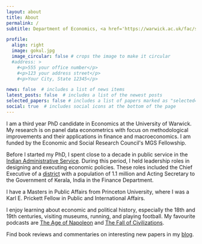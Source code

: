 ```yaml
---
layout: about
title: About
permalink: /
subtitle: Department of Economics, <a href='https://warwick.ac.uk/fac/soc/economics/'>The University of Warwick</a>

profile:
  align: right
  image: gokul.jpg
  image_circular: false # crops the image to make it circular
  #address: >
    #<p>555 your office number</p>
    #<p>123 your address street</p>
    #<p>Your City, State 12345</p>

news: false  # includes a list of news items
latest_posts: false  # includes a list of the newest posts
selected_papers: false # includes a list of papers marked as "selected={true}"
social: true  # includes social icons at the bottom of the page
---
```

I am a third year PhD candidate in Economics at the University of Warwick. My research is on panel data econometrics with focus on methodological improvements and their applications in finance and macroeconomics. I am funded by the Economic and Social Research Council's MGS Fellowship.

Before I started my PhD, I spent close to a decade in public service in the [Indian Administrative Service](https://en.wikipedia.org/wiki/Indian_Administrative_Service). During this period, I held leadership roles in designing and executing economic policies. These roles included the Chief Executive of a [district](https://en.wikipedia.org/wiki/District_magistrate) with a population of 1.1 million and Acting Secretary to the Government of Kerala, India in the Finance Department. 

I have a Masters in Public Affairs from Princeton University, where I was a Karl E. Prickett Fellow in Public and International Affairs.

I enjoy learning about economic and political history, especially the 18th and 19th centuries, visiting museums, running, and playing football. My favourite podcasts are [The Age of Napoleon](https://ageofnapoleon.com) and [The Fall of Civilizations](https://fallofcivilizationspodcast.com).

Find book reviews and commentaries on interesting new papers in my [blog](/blog/).

